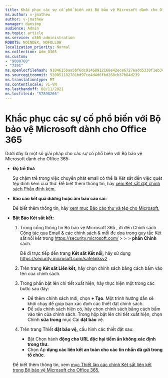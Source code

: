 ```yaml
---
title: Khắc phục các sự cố phổ biến với Bộ bảo vệ Microsoft dành cho Office 365
ms.author: v-jmathew
author: v-jmathew
manager: dansimp
audience: Admin
ms.topic: article
ms.service: o365-administration
ROBOTS: NOINDEX, NOFOLLOW
localization_priority: Normal
ms.collection: Adm_O365
ms.custom:
- "9000760"
- "7391"
ms.openlocfilehash: 9104615baa5bf6dc91468912168e42ece6727eadd5330f1eb34e2a9170568b26
ms.sourcegitcommit: 920051182781bd97ce4d4d6fbd268cb37b84d239
ms.translationtype: MT
ms.contentlocale: vi-VN
ms.lasthandoff: 08/11/2021
ms.locfileid: "57898266"
---
```

# <a name="fix-common-problems-with-microsoft-defender-for-office-365"></a>Khắc phục các sự cố phổ biến với Bộ bảo vệ Microsoft dành cho Office 365

Dưới đây là một số giải pháp cho các sự cố phổ biến với Bộ bảo vệ Microsoft dành cho Office 365:

- **Độ trễ thư:**

  Sự chậm trễ trong việc chuyển phát email có thể là Két sắt đến việc quét tệp đính kèm của thư. Để biết thêm thông tin, hãy [xem Két sắt đặt chính sách Phần đính kèm.](https://docs.microsoft.com/microsoft-365/security/office-365-security/safe-attachments#safe-attachments-policy-settings)

- **Báo cáo kết quả dương hoặc âm báo cáo sai:**

  Để biết thêm thông tin, hãy [xem mục Báo cáo thư và tệp cho Microsoft.](https://docs.microsoft.com/microsoft-365/security/office-365-security/report-junk-email-messages-to-microsoft)

- **Bật Bảo Két sắt kết:**

  1. Trong cổng thông tin Bộ bảo vệ Microsoft 365 , đi đến Chính sách Cộng tác qua Email & các chính sách & mối đe dọa trong quy tắc Két sắt nối kết trong <https://security.microsoft.com/>  \>  \>  \>  **phần Chính** sách.

     Để đi trực tiếp đến trang **Két sắt Kết nối,** hãy sử dụng <https://security.microsoft.com/safelinksv2> .

  2. Trên trang **Két sắt Liên kết,** hãy chọn chính sách bằng cách bấm vào tên của chính sách.
  3. Trong phần bật lên chi tiết xuất hiện, hãy thực hiện một trong các bước sau đây:
     - Để thêm chính sách mới, chọn **+ Tạo**. Một trình hướng dẫn sẽ khởi chạy để giúp bạn xác định các thiết đặt chính sách.
     - Để sửa chính sách hiện có, hãy chọn chính sách bằng cách bấm vào tên của chính sách. Trong hộp bật lên chi tiết xuất hiện, chọn Chỉnh **sửa trong** mục Cài **đặt bảo** vệ.
  4. Trên trang Thiết **đặt bảo vệ,** cấu hình các thiết đặt sau:
     - Bật Chọn hành **động cho URL độc hại tiềm ẩn không xác định trong thư.**
     - Chọn Áp **dụng các liên kết an toàn cho các tin nhắn đã gửi trong tổ chức**.

  Để biết thêm thông tin, xem [mục Thiết lập các chính Két sắt liên kết trong Bộ bảo vệ Microsoft cho Office 365.](https://docs.microsoft.com/microsoft-365/security/office-365-security/set-up-safe-links-policies)
